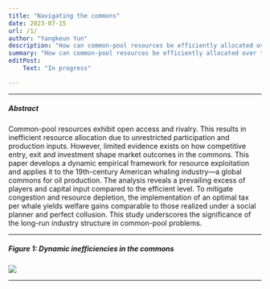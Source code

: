 ```yaml
---
title: "Navigating the commons"
date: 2023-07-15 
url: /1/
author: "Yangkeun Yun"
description: "How can common-pool resources be efficiently allocated over the long run? This study develops a model of industry dynamics and estimates it using data from the American whaling industry."
summary: "How can common-pool resources be efficiently allocated over the long run? This study develops a model of industry dynamics and estimates it using data from the American whaling industry."
editPost:
    Text: "In progress"

---
```


---

##### Abstract

Common-pool resources exhibit open access and rivalry. This results in inefficient resource allocation due to unrestricted participation and production inputs. However, limited evidence exists on how competitive entry, exit and investment shape market outcomes in the commons. This paper develops a dynamic empirical framework for resource exploitation and applies it to the 19th-century American whaling industry—a global commons for oil production. The analysis reveals a prevailing excess of players and capital input compared to the efficient level. To mitigate congestion and resource depletion, the implementation of an optimal tax per whale yields welfare gains comparable to those realized under a social planner and perfect collusion. This study underscores the significance of the long-run industry structure in common-pool problems.

---

##### Figure 1: Dynamic inefficiencies in the commons

![](/Fig1.png)

---

